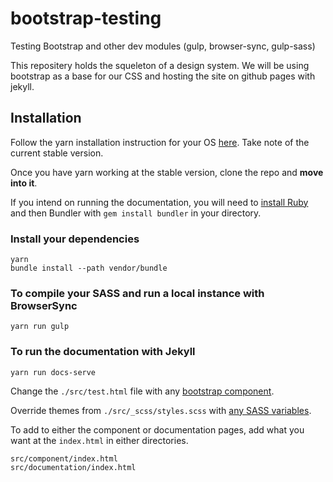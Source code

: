 # bootstrap-testing
Testing Bootstrap and other dev modules (gulp, browser-sync, gulp-sass)

This repositery holds the squeleton of a design system. We will be using bootstrap as a base for our CSS and hosting the site on github pages with jekyll.

## Installation 
Follow the yarn installation instruction for your OS 
<a href="https://yarnpkg.com/lang/en/docs/install/#debian-stable" target="_blank">here</a>. Take note of the current stable version.  

Once you have yarn working at the stable version, clone the repo and __move into it__.  

If you intend on running the documentation, you will need to <a href="https://www.ruby-lang.org/en/documentation/installation/" target="_blank">install Ruby</a> and then Bundler with `gem install bundler` in your directory.

### Install your dependencies
    yarn    
    bundle install --path vendor/bundle
 

### To compile your SASS and run a local instance with BrowserSync
    yarn run gulp

### To run the documentation with Jekyll
    yarn run docs-serve

Change the `./src/test.html` file with any <a href="https://getbootstrap.com/docs/4.1/components/alerts/" target="_blank">bootstrap component</a>.
 
Override themes from `./src/_scss/styles.scss` with <a href="https://getbootstrap.com/docs/4.1/getting-started/theming/#theme-colors" target="_blank">any SASS variables</a>.

To add to either the component or documentation pages, add what you want at the `index.html` in either directories.
```
src/component/index.html
src/documentation/index.html
```
